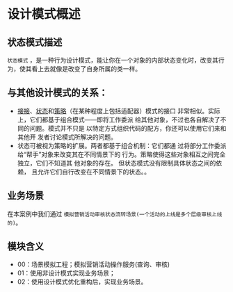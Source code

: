 # 设计模式概述

## 状态模式描述

`状态模式` ，是一种行为设计模式，能让你在一个对象的内部状态变化时，改变其行为，使其看上去就像是改变了自身所属的类一样。

## 与其他设计模式的关系：

- [接接]()、[状态]()和[策略]()（在某种程度上包括适配器）模式的接口 非常相似。实际上，它们都基于组合模式——即将工作委派 给其他对象，不过也各自解决了不同的问题。模式并不只是 以特定方式组织代码的配方，你还可以使用它们来和其他开 发者讨论模式所解决的问题。
- 状态可被视为策略的扩展。两者都基于组合机制：它们都通 过将部分工作委派给“帮手”对象来改变其在不同情景下的 行为。策略使得这些对象相互之间完全独立，它们不知道其 他对象的存在。 但状态模式没有限制具体状态之间的依赖， 且允许它们自行改变在不同情景下的状态。。

## 业务场景

在本案例中我们通过 `模拟营销活动审核状态流转场景(⼀个活动的上线是多个层级审核上线的)`。

## 模块含义

* 00：场景模拟⼯程；模拟营销活动操作服务(查询、审核)
* 01：使用非设计模式实现业务场景；
* 02：使用设计模式优化重构后，实现业务场景。